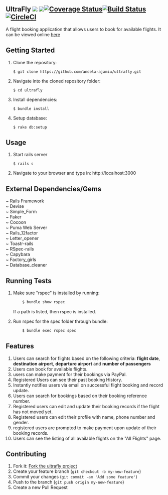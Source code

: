 ## UltraFly <a href="https://codeclimate.com/github/andela-ajamiu/ultrafly"><img src="https://codeclimate.com/github/andela-ajamiu/ultrafly/badges/gpa.svg" /></a> </a><a href="https://codeclimate.com/github/andela-ajamiu/ultrafly"><img src="https://codeclimate.com/github/andela-ajamiu/ultrafly/badges/issue_count.svg" /></a><a href='https://coveralls.io/github/andela-ajamiu/ultrafly?branch=master'><img src='https://coveralls.io/repos/github/andela-ajamiu/ultrafly/badge.svg?branch=master' alt='Coverage Status' /></a>[![Build Status](https://travis-ci.org/andela-ajamiu/ultrafly.svg?branch=ch-corrections-131425913)](https://travis-ci.org/andela-ajamiu/ultrafly)[![CircleCI](https://circleci.com/gh/andela-ajamiu/ultrafly.svg?style=svg)](https://circleci.com/gh/andela-ajamiu/ultrafly)

A flight booking application that allows users to book for available flights. It can be viewed online [here](https://ultrafly.herokuapp.com)
## Getting Started
1. Clone the repository:
    ````
    $ git clone https://github.com/andela-ajamiu/ultrafly.git
    ````

2. Navigate into the cloned repository folder:
    ```
    $ cd ultrafly
    ```

3. Install dependencies:
    ```
    $ bundle install
    ```

4. Setup database:
    ```
    $ rake db:setup
    ```


## Usage
1. Start rails server
    ```
    $ rails s
    ```

2. Navigate to your browser and type in: http://localhost:3000

## External Dependencies/Gems

~ Rails Framework<br>
~ Devise<br>
~ Simple_Form<br>
~ Faker<br>
~ Cocoon<br>
~ Puma Web Server<br>
~ Rails_12factor<br>
~ Letter_opener<br>
~ Toastr-rails<br>
~ RSpec-rails<br>
~ Capybara<br>
~ Factory_girls<br>
~ Database_cleaner


## Running Tests

1. Make sure "rspec" is installed by running:
    ```sh
        $ bundle show rspec
    ```
    If a path is listed, then rspec is installed.

2. Run rspec for the spec folder through bundle:
    ```sh
        $ bundle exec rspec spec
    ```


## Features

1. Users can search for flights based on the following criteria: **flight date**, **destination airport**, **departure airport** and **number of passengers**
2. Users can book for available flights.
3. users can make payment for their bookings via PayPal.
4. Registered Users can see their past booking History.
5. Instantly notifies users via email on successful flight booking and record update.
6. Users can search for bookings based on their booking reference number.
7. Registered users can edit and update their booking records if the flight has not moved yet.
8. Registered users can edit their profile with name, phone number and gender.
9. registered users are prompted to make payment upon update of their booking records.
10. Users can see the listing of all available flights on the "All Flights" page.



## Contributing

1. Fork it: [Fork the ultrafly project](https://github.com/andela-ajamiu/ultrafly/fork)
2. Create your feature branch (`git checkout -b my-new-feature`)
3. Commit your changes (`git commit -am 'Add some feature'`)
4. Push to the branch (`git push origin my-new-feature`)
5. Create a new Pull Request